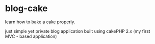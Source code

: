 # blog-cake
learn how to bake a cake properly.

just simple yet private blog application built using cakePHP 2.x
(my first MVC - based application)
